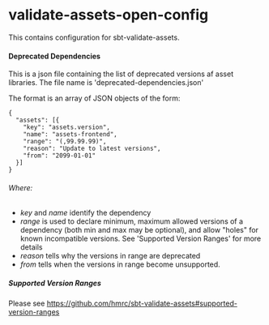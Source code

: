 # validate-assets-open-config

This contains configuration for sbt-validate-assets.

#### Deprecated Dependencies

This is a json file containing the list of deprecated versions af asset libraries.
The file name is 'deprecated-dependencies.json'

The format is an array of JSON objects of the form:
```
{
  "assets": [{
    "key": "assets.version",
    "name": "assets-frontend",
    "range": "(,99.99.99)",
    "reason": "Update to latest versions",
    "from": "2099-01-01"
  }]
}
```

###### Where:

* _key_ and _name_ identify the dependency
* _range_ is used to declare minimum, maximum allowed versions of a dependency (both min and max may be optional), and allow "holes" for known incompatible versions. See 'Supported Version Ranges' for more details
* _reason_ tells why the versions in range are deprecated
* _from_ tells when the versions in range become unsupported.


##### Supported Version Ranges

Please see https://github.com/hmrc/sbt-validate-assets#supported-version-ranges
